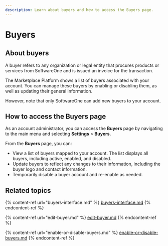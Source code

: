 ```yaml
---
description: Learn about buyers and how to access the Buyers page.
---
```


# Buyers

## About buyers

A buyer refers to any organization or legal entity that procures products or services from SoftwareOne and is issued an invoice for the transaction.&#x20;

The Marketplace Platform shows a list of buyers associated with your account. You can manage these buyers by enabling or disabling them, as well as updating their general information.&#x20;

However, note that only SoftwareOne can add new buyers to your account.

## How to access the Buyers page

As an account administrator, you can access the **Buyers** page by navigating to the main menu and selecting **Settings** > **Buyers**.&#x20;

From the **Buyers** page, you can:

* View a list of buyers mapped to your account. The list displays all buyers, including active, enabled, and disabled.
* Update buyers to reflect any changes to their information, including the buyer logo and contact information.
* Temporarily disable a buyer account and re-enable as needed.

## Related topics

{% content-ref url="buyers-interface.md" %}
[buyers-interface.md](buyers-interface.md)
{% endcontent-ref %}

{% content-ref url="edit-buyer.md" %}
[edit-buyer.md](edit-buyer.md)
{% endcontent-ref %}

{% content-ref url="enable-or-disable-buyers.md" %}
[enable-or-disable-buyers.md](enable-or-disable-buyers.md)
{% endcontent-ref %}
